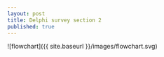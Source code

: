 ```yaml
---
layout: post
title: Delphi survey section 2
published: true
---
```

![flowchart]({{ site.baseurl }}/images/flowchart.svg)
